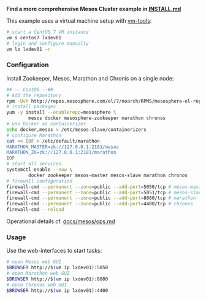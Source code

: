 **Find a more comprehensive Mesos Cluster example in [INSTALL.md](INSTALL.md)**

This example uses a virtual machine setup with [vm-tools][0]:

```bash
# start a CentOS 7 VM instance
vm s centos7 lxdev01
# login and configure manually 
vm lo lxdev01 -r
```

### Configuration

Install Zookeeper, Mesos, Marathon and Chronis on a single node:

```bash
## -- CentOS --##
# Add the repository
rpm -Uvh http://repos.mesosphere.com/el/7/noarch/RPMS/mesosphere-el-repo-7-3.noarch.rpm
# install packages
yum -y install --enablerepo=mesosphere \
        mesos docker mesosphere-zookeeper marathon chronos
# use Docker as containerizer
echo docker,mesos > /etc/mesos-slave/containerizers
# configure Marathon
cat << EOF > /etc/default/marathon
MARATHON_MASTER=zk://127.0.0.1:2181/mesos
MARATHON_ZK=zk://127.0.0.1:2181/marathon
EOF
# start all services
systemctl enable --now \
        docker zookeeper mesos-master mesos-slave marathon chronos
# firewall configuration
firewall-cmd --permanent --zone=public --add-port=5050/tcp # mesos-master
firewall-cmd --permanent --zone=public --add-port=5051/tcp # mesos-slave
firewall-cmd --permanent --zone=public --add-port=8080/tcp # marathon
firewall-cmd --permanent --zone=public --add-port=4400/tcp # chronos
firewall-cmd --reload
```

Operational details cf. [docs/mesos/ops.md](docs/mesos/ops.md)

### Usage

Use the web-interfaces to start tasks:

```bash
# open Mesos web GUI 
$BROWSER http://$(vm ip lxdev01):5050
# open Marathon web GUI
$BROWSER http://$(vm ip lxdev01):8080
# open Chronos web GUI
$BROWSER http://$(vm ip lxdev01):4400
```

[0]: https://github.com/vpenso/vm-tools
